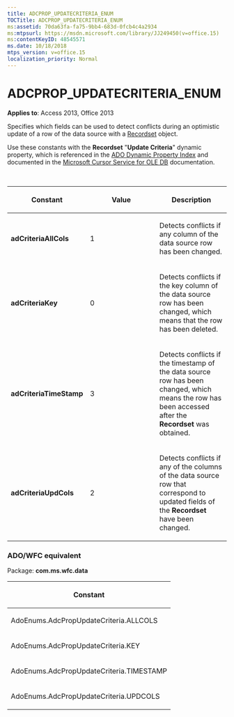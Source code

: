 ```yaml
---
title: ADCPROP_UPDATECRITERIA_ENUM
TOCTitle: ADCPROP_UPDATECRITERIA_ENUM
ms:assetid: 70da63fa-fa75-9bb4-683d-0fcb4c4a2934
ms:mtpsurl: https://msdn.microsoft.com/library/JJ249450(v=office.15)
ms:contentKeyID: 48545571
ms.date: 10/18/2018
mtps_version: v=office.15
localization_priority: Normal
---
```


# ADCPROP\_UPDATECRITERIA\_ENUM

**Applies to**: Access 2013, Office 2013

Specifies which fields can be used to detect conflicts during an optimistic update of a row of the data source with a [Recordset](recordset-object-ado.md) object.

Use these constants with the **Recordset** "**Update Criteria**" dynamic property, which is referenced in the [ADO Dynamic Property Index](ado-dynamic-property-index.md) and documented in the [Microsoft Cursor Service for OLE DB](microsoft-cursor-service-for-ole-db-ado-service-component.md) documentation.

<br/>

<table>
<colgroup>
<col style="width: 33%" />
<col style="width: 33%" />
<col style="width: 33%" />
</colgroup>
<thead>
<tr class="header">
<th><p>Constant</p></th>
<th><p>Value</p></th>
<th><p>Description</p></th>
</tr>
</thead>
<tbody>
<tr class="odd">
<td><p><strong>adCriteriaAllCols</strong></p></td>
<td><p>1</p></td>
<td><p>Detects conflicts if any column of the data source row has been changed.</p></td>
</tr>
<tr class="even">
<td><p><strong>adCriteriaKey</strong></p></td>
<td><p>0</p></td>
<td><p>Detects conflicts if the key column of the data source row has been changed, which means that the row has been deleted.</p></td>
</tr>
<tr class="odd">
<td><p><strong>adCriteriaTimeStamp</strong></p></td>
<td><p>3</p></td>
<td><p>Detects conflicts if the timestamp of the data source row has been changed, which means the row has been accessed after the <strong>Recordset</strong> was obtained.</p></td>
</tr>
<tr class="even">
<td><p><strong>adCriteriaUpdCols</strong></p></td>
<td><p>2</p></td>
<td><p>Detects conflicts if any of the columns of the data source row that correspond to updated fields of the <strong>Recordset</strong> have been changed.</p></td>
</tr>
</tbody>
</table>


### ADO/WFC equivalent

Package: **com.ms.wfc.data**

<table>
<colgroup>
<col style="width: 100%" />
</colgroup>
<thead>
<tr class="header">
<th><p>Constant</p></th>
</tr>
</thead>
<tbody>
<tr class="odd">
<td><p>AdoEnums.AdcPropUpdateCriteria.ALLCOLS</p></td>
</tr>
<tr class="even">
<td><p>AdoEnums.AdcPropUpdateCriteria.KEY</p></td>
</tr>
<tr class="odd">
<td><p>AdoEnums.AdcPropUpdateCriteria.TIMESTAMP</p></td>
</tr>
<tr class="even">
<td><p>AdoEnums.AdcPropUpdateCriteria.UPDCOLS</p></td>
</tr>
</tbody>
</table>

